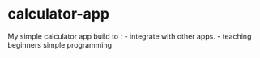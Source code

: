 # calculator-app
My simple calculator app
 build to :  - integrate with other apps.
             - teaching beginners simple programming
